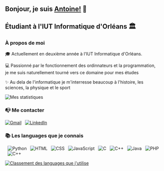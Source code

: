 ## Bonjour, je suis [Antoine!](https://github.com/antoine-delahaye) 👋

## Étudiant à l'IUT Informatique d'Orléans 🏛

### À propos de moi

🎓 Actuellement en deuxième année à l'IUT Informatique d'Orléans.

💻 Passionné par le fonctionnement des ordinnateurs et la programmation, je me suis naturellement tourné vers ce domaine pour mes études

✨ Au dela de l'informatique je m'interresse beaucoup à l'histoire, les sciences, la physique et le sport

![Mes statistiques](https://github-readme-stats.vercel.app/api?username=antoine-delahaye&show_icons=true)

### 📭 Me contacter

[![Gmail](https://img.shields.io/badge/-GMAIL-D14836?style=for-the-badge&logo=gmail&logoColor=white)](mailto:antoine.delahaye24.01@gmail.com)
&nbsp; [![LinkedIn](https://img.shields.io/badge/-LINKEDIN-0077B5?style=for-the-badge&logo=linkedin&logoColor=white)](https://www.linkedin.com/in/antoine-delahaye-b5854a1b8/)

### 📚 Les languages que je connais

&nbsp; ![Python](https://img.shields.io/badge/Python-14354C?style=for-the-badge&logo=python&logoColor=white)
&nbsp; ![HTML](https://img.shields.io/badge/HTML-239120?style=for-the-badge&logo=html5&logoColor=white)
&nbsp; ![CSS](https://img.shields.io/badge/CSS-239120?&style=for-the-badge&logo=css3&logoColor=white)
&nbsp; ![JavaScript](https://img.shields.io/badge/JavaScript-323330?style=for-the-badge&logo=javascript&logoColor=F7DF1E)
&nbsp; ![C](https://img.shields.io/badge/C-00599C?style=for-the-badge&logo=c&logoColor=white)
&nbsp; ![C++](https://img.shields.io/badge/C%2B%2B-00599C?style=for-the-badge&logo=c%2B%2B&logoColor=white)
&nbsp; ![Java](https://img.shields.io/badge/Java-ED8B00?style=for-the-badge&logo=java&logoColor=white)
&nbsp; ![PHP](https://img.shields.io/badge/PHP-777BB4?style=for-the-badge&logo=php&logoColor=white)
&nbsp; ![C++](https://img.shields.io/badge/C%2B%2B-00599C?style=for-the-badge&logo=c%2B%2B&logoColor=white)

[![Classement des languages que j'utilise](https://github-readme-stats.vercel.app/api/top-langs/?username=antoine-delahaye&langs_count=8)](https://github.com/anuraghazra/github-readme-stats)
